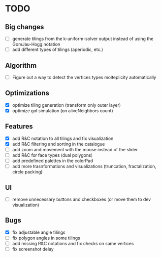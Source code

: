 # TODO

## Big changes

- [ ] generate tilings from the k-uniform-solver output instead of using the GomJau-Hogg notation
- [ ] add different types of tilings (aperiodic, etc.)

## Algorithm

- [ ] Figure out a way to detect the vertices types molteplicity automatically

## Optimizations

- [x] optimize tiling generation (transform only outer layer)
- [x] optimize gol simulation (on aliveNeighbors count)

## Features

- [x] add R&C notation to all tilings and fix visualization
- [x] add R&C filtering and sorting in the catalogue
- [ ] add zoom and movement with the mouse instead of the slider
- [ ] add R&C for face types (dual polygons)
- [ ] add predefined palettes in the colorPad
- [ ] add more trasnformations and visualizations (truncation, fractalization, circle packing)

## UI

- [ ] remove unnecessary buttons and checkboxes (or move them to dev visualization)

## Bugs

- [x] fix adjustable angle tilings
- [ ] fix polygon angles in some tilings
- [ ] add missing R&C notations and fix checks on same vertices
- [ ] fix screenshot delay